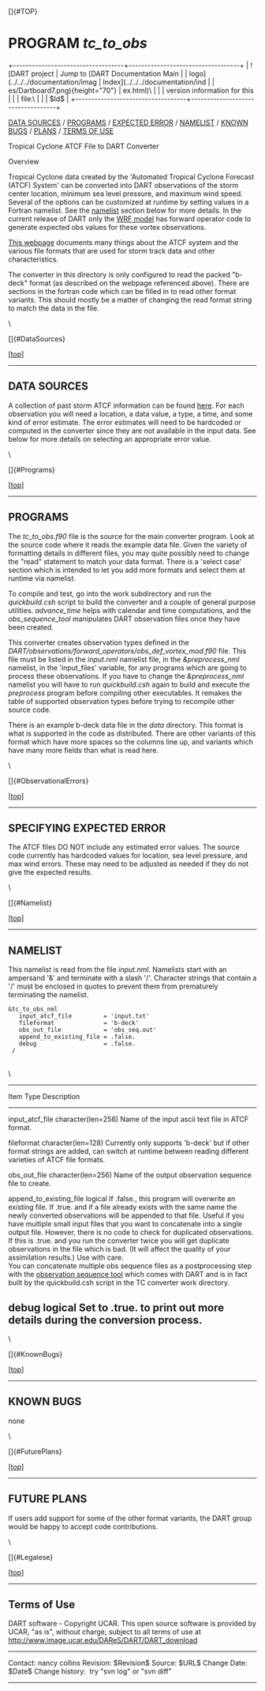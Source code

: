 []{#TOP}

PROGRAM *tc\_to\_obs*
=====================

+-----------------------------------+-----------------------------------+
| ![DART project                    | Jump to [DART Documentation Main  |
| logo](../../../documentation/imag | Index](../../../documentation/ind |
| es/Dartboard7.png){height="70"}   | ex.html)\                         |
|                                   | version information for this      |
|                                   | file:\                            |
|                                   | \$Id\$                            |
+-----------------------------------+-----------------------------------+

[DATA SOURCES](#DataSources) / [PROGRAMS](#Programs) / [EXPECTED
ERROR](#ObservationalErrors) / [NAMELIST](#Namelist) / [KNOWN
BUGS](#KnownBugs) / [PLANS](#FuturePlans) / [TERMS OF USE](#Legalese)

Tropical Cyclone ATCF File to DART Converter

Overview

Tropical Cyclone data created by the 'Automated Tropical Cyclone
Forecast (ATCF) System' can be converted into DART observations of the
storm center location, minimum sea level pressure, and maximum wind
speed. Several of the options can be customized at runtime by setting
values in a Fortran namelist. See the [namelist](#Namelist) section
below for more details. In the current release of DART only the [WRF
model](../../../models/wrf/model_mod.html) has forward operator code to
generate expected obs values for these vortex observations.

[This
webpage](http://www.ral.ucar.edu/hurricanes/realtime/index.php#about_atcf_data_files)
documents many things about the ATCF system and the various file formats
that are used for storm track data and other characteristics.

The converter in this directory is only configured to read the packed
"b-deck" format (as described on the webpage referenced above). There
are sections in the fortran code which can be filled in to read other
format variants. This should mostly be a matter of changing the read
format string to match the data in the file.

\

[]{#DataSources}

<div class="top">

\[[top](#)\]

</div>

------------------------------------------------------------------------

DATA SOURCES
------------

A collection of past storm ATCF information can be found
[here](http://www.ral.ucar.edu/hurricanes/repository). For each
observation you will need a location, a data value, a type, a time, and
some kind of error estimate. The error estimates will need to be
hardcoded or computed in the converter since they are not available in
the input data. See below for more details on selecting an appropriate
error value.

\

[]{#Programs}

<div class="top">

\[[top](#)\]

</div>

------------------------------------------------------------------------

PROGRAMS
--------

The *tc\_to\_obs.f90* file is the source for the main converter program.
Look at the source code where it reads the example data file. Given the
variety of formatting details in different files, you may quite possibly
need to change the "read" statement to match your data format. There is
a 'select case' section which is intended to let you add more formats
and select them at runtime via namelist.

To compile and test, go into the work subdirectory and run the
*quickbuild.csh* script to build the converter and a couple of general
purpose utilities. *advance\_time* helps with calendar and time
computations, and the *obs\_sequence\_tool* manipulates DART observation
files once they have been created.

This converter creates observation types defined in the
*DART/observations/forward\_operators/obs\_def\_vortex\_mod.f90* file.
This file must be listed in the *input.nml* namelist file, in the
*&preprocess\_nml* namelist, in the 'input\_files' variable, for any
programs which are going to process these observations. If you have to
change the *&preprocess\_nml* namelist you will have to run
*quickbuild.csh* again to build and execute the *preprocess* program
before compiling other executables. It remakes the table of supported
observation types before trying to recompile other source code.

There is an example b-deck data file in the *data* directory. This
format is what is supported in the code as distributed. There are other
variants of this format which have more spaces so the columns line up,
and variants which have many more fields than what is read here.

\

[]{#ObservationalErrors}

<div class="top">

\[[top](#)\]

</div>

------------------------------------------------------------------------

SPECIFYING EXPECTED ERROR
-------------------------

The ATCF files DO NOT include any estimated error values. The source
code currently has hardcoded values for location, sea level pressure,
and max wind errors. These may need to be adjusted as needed if they do
not give the expected results.

\

[]{#Namelist}

<div class="top">

\[[top](#)\]

</div>

------------------------------------------------------------------------

NAMELIST
--------

This namelist is read from the file *input.nml*. Namelists start with an
ampersand '&' and terminate with a slash '/'. Character strings that
contain a '/' must be enclosed in quotes to prevent them from
prematurely terminating the namelist.

<div class="namelist">

    &tc_to_obs_nml
       input_atcf_file         = 'input.txt'
       fileformat              = 'b-deck'
       obs_out_file            = 'obs_seq.out'
       append_to_existing_file = .false.
       debug                   = .false.
     /

</div>

\
\

<div>

  --------------------------------------------------------------------------------------------------------------------------------------------------------------------------------------------------------------------------------------------------------------------------------------------------------------------------------------------------------------------------------------------------------------------------------------------------------------------------------------------------------------------------------------------------------------------------------------------------------
  Item                         Type                 Description
  ---------------------------- -------------------- ------------------------------------------------------------------------------------------------------------------------------------------------------------------------------------------------------------------------------------------------------------------------------------------------------------------------------------------------------------------------------------------------------------------------------------------------------------------------------------------------------------------------------------------------------
  input\_atcf\_file            character(len=256)   Name of the input ascii text file in ATCF format.

  fileformat                   character(len=128)   Currently only supports 'b-deck' but if other format strings are added, can switch at runtime between reading different varieties of ATCF file formats.

  obs\_out\_file               character(len=256)   Name of the output observation sequence file to create.

  append\_to\_existing\_file   logical              If .false., this program will overwrite an existing file. If .true. and if a file already exists with the same name the newly converted observations will be appended to that file. Useful if you have multiple small input files that you want to concatenate into a single output file. However, there is no code to check for duplicated observations. If this is .true. and you run the converter twice you will get duplicate observations in the file which is bad. (It will affect the quality of your assimilation results.) Use with care.\
                                                    You can concatenate multiple obs sequence files as a postprocessing step with the [observation sequence tool](../../../assimilation_code/programs/obs_sequence_tool/obs_sequence_tool.html) which comes with DART and is in fact built by the quickbuild.csh script in the TC converter work directory.

  debug                        logical              Set to .true. to print out more details during the conversion process.
  --------------------------------------------------------------------------------------------------------------------------------------------------------------------------------------------------------------------------------------------------------------------------------------------------------------------------------------------------------------------------------------------------------------------------------------------------------------------------------------------------------------------------------------------------------------------------------------------------------

</div>

\

[]{#KnownBugs}

<div class="top">

\[[top](#)\]

</div>

------------------------------------------------------------------------

KNOWN BUGS
----------

none

\

[]{#FuturePlans}

<div class="top">

\[[top](#)\]

</div>

------------------------------------------------------------------------

FUTURE PLANS
------------

If users add support for some of the other format variants, the DART
group would be happy to accept code contributions.

\

[]{#Legalese}

<div class="top">

\[[top](#)\]

</div>

------------------------------------------------------------------------

Terms of Use
------------

DART software - Copyright UCAR. This open source software is provided by
UCAR, "as is", without charge, subject to all terms of use at
<http://www.image.ucar.edu/DAReS/DART/DART_download>

  ------------------ -----------------------------
  Contact:           nancy collins
  Revision:          \$Revision\$
  Source:            \$URL\$
  Change Date:       \$Date\$
  Change history:    try "svn log" or "svn diff"
  ------------------ -----------------------------


